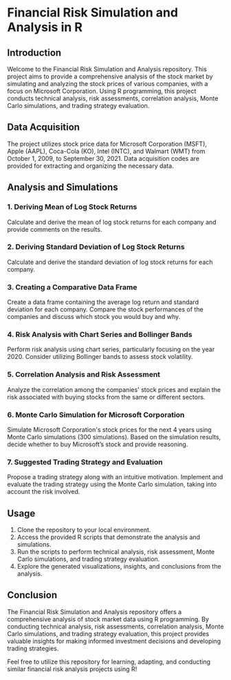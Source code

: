 # Financial Risk Simulation and Analysis in R

## Introduction
Welcome to the Financial Risk Simulation and Analysis repository. This project aims to provide a comprehensive analysis of the stock market by simulating and analyzing the stock prices of various companies, with a focus on Microsoft Corporation. Using R programming, this project conducts technical analysis, risk assessments, correlation analysis, Monte Carlo simulations, and trading strategy evaluation.

## Data Acquisition
The project utilizes stock price data for Microsoft Corporation (MSFT), Apple (AAPL), Coca-Cola (KO), Intel (INTC), and Walmart (WMT) from October 1, 2009, to September 30, 2021. Data acquisition codes are provided for extracting and organizing the necessary data.

## Analysis and Simulations

### 1. Deriving Mean of Log Stock Returns
Calculate and derive the mean of log stock returns for each company and provide comments on the results.

### 2. Deriving Standard Deviation of Log Stock Returns
Calculate and derive the standard deviation of log stock returns for each company.

### 3. Creating a Comparative Data Frame
Create a data frame containing the average log return and standard deviation for each company. Compare the stock performances of the companies and discuss which stock you would buy and why.

### 4. Risk Analysis with Chart Series and Bollinger Bands
Perform risk analysis using chart series, particularly focusing on the year 2020. Consider utilizing Bollinger bands to assess stock volatility.

### 5. Correlation Analysis and Risk Assessment
Analyze the correlation among the companies' stock prices and explain the risk associated with buying stocks from the same or different sectors.

### 6. Monte Carlo Simulation for Microsoft Corporation
Simulate Microsoft Corporation's stock prices for the next 4 years using Monte Carlo simulations (300 simulations). Based on the simulation results, decide whether to buy Microsoft’s stock and provide reasoning.

### 7. Suggested Trading Strategy and Evaluation
Propose a trading strategy along with an intuitive motivation. Implement and evaluate the trading strategy using the Monte Carlo simulation, taking into account the risk involved.

## Usage

1. Clone the repository to your local environment.
2. Access the provided R scripts that demonstrate the analysis and simulations.
3. Run the scripts to perform technical analysis, risk assessment, Monte Carlo simulations, and trading strategy evaluation.
4. Explore the generated visualizations, insights, and conclusions from the analysis.

## Conclusion

The Financial Risk Simulation and Analysis repository offers a comprehensive analysis of stock market data using R programming. By conducting technical analysis, risk assessments, correlation analysis, Monte Carlo simulations, and trading strategy evaluation, this project provides valuable insights for making informed investment decisions and developing trading strategies.

Feel free to utilize this repository for learning, adapting, and conducting similar financial risk analysis projects using R!

